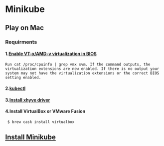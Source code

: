 # Minikube

## Play on Mac
### Requirments
#### 1.[Enable VT-x/AMD-v virtualization in BIOS](https://docs.fedoraproject.org/en-US/Fedora/13/html/Virtualization_Guide/sect-Virtualization-Troubleshooting-Enabling_Intel_VT_and_AMD_V_virtualization_hardware_extensions_in_BIOS.html)
```
Run cat /proc/cpuinfo | grep vmx svm. If the command outputs, the virtualization extensions are now enabled. If there is no output your system may not have the virtualization extensions or the correct BIOS setting enabled.
```

#### 2.[kubectl](https://kubernetes.io/docs/tasks/kubectl/install/)

#### 3.[Install xhyve driver](https://github.com/kubernetes/minikube/blob/master/docs/drivers.md#xhyve-driver)

#### 4.Install VirtualBox or VMware Fusion
```
 $ brew cask install virtualbox 
```

## [Install Minikube](https://github.com/kubernetes/minikube)
